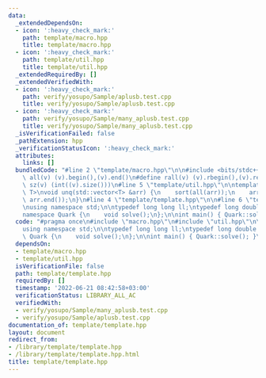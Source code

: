 ```yaml
---
data:
  _extendedDependsOn:
  - icon: ':heavy_check_mark:'
    path: template/macro.hpp
    title: template/macro.hpp
  - icon: ':heavy_check_mark:'
    path: template/util.hpp
    title: template/util.hpp
  _extendedRequiredBy: []
  _extendedVerifiedWith:
  - icon: ':heavy_check_mark:'
    path: verify/yosupo/Sample/aplusb.test.cpp
    title: verify/yosupo/Sample/aplusb.test.cpp
  - icon: ':heavy_check_mark:'
    path: verify/yosupo/Sample/many_aplusb.test.cpp
    title: verify/yosupo/Sample/many_aplusb.test.cpp
  _isVerificationFailed: false
  _pathExtension: hpp
  _verificationStatusIcon: ':heavy_check_mark:'
  attributes:
    links: []
  bundledCode: "#line 2 \"template/macro.hpp\"\n\n#include <bits/stdc++.h>\n\n#define\
    \ all(v) (v).begin(),(v).end()\n#define rall(v) (v).rbegin(),(v).rend()\n#define\
    \ sz(v) (int((v).size()))\n#line 5 \"template/util.hpp\"\n\ntemplate<typename\
    \ T>\nvoid unq(std::vector<T> &arr) {\n    sort(all(arr));\n    arr.erase(unique(all(arr)),\
    \ arr.end());\n}\n#line 4 \"template/template.hpp\"\n\n#line 6 \"template/template.hpp\"\
    \nusing namespace std;\n\ntypedef long long ll;\ntypedef long double ldb;\n\n\
    namespace Quark {\n    void solve();\n};\n\nint main() { Quark::solve(); }\n\n"
  code: "#pragma once\n#include \"macro.hpp\"\n#include \"util.hpp\"\n\n#include <bits/stdc++.h>\n\
    using namespace std;\n\ntypedef long long ll;\ntypedef long double ldb;\n\nnamespace\
    \ Quark {\n    void solve();\n};\n\nint main() { Quark::solve(); }\n\n"
  dependsOn:
  - template/macro.hpp
  - template/util.hpp
  isVerificationFile: false
  path: template/template.hpp
  requiredBy: []
  timestamp: '2022-06-21 08:42:58+03:00'
  verificationStatus: LIBRARY_ALL_AC
  verifiedWith:
  - verify/yosupo/Sample/many_aplusb.test.cpp
  - verify/yosupo/Sample/aplusb.test.cpp
documentation_of: template/template.hpp
layout: document
redirect_from:
- /library/template/template.hpp
- /library/template/template.hpp.html
title: template/template.hpp
---
```

